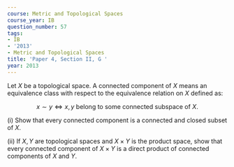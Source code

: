 ```yaml
---
course: Metric and Topological Spaces
course_year: IB
question_number: 57
tags:
- IB
- '2013'
- Metric and Topological Spaces
title: 'Paper 4, Section II, G '
year: 2013
---
```




Let $X$ be a topological space. A connected component of $X$ means an equivalence class with respect to the equivalence relation on $X$ defined as:

$$x \sim y \Longleftrightarrow x, y \text { belong to some connected subspace of } X .$$

(i) Show that every connected component is a connected and closed subset of $X$.

(ii) If $X, Y$ are topological spaces and $X \times Y$ is the product space, show that every connected component of $X \times Y$ is a direct product of connected components of $X$ and $Y$.